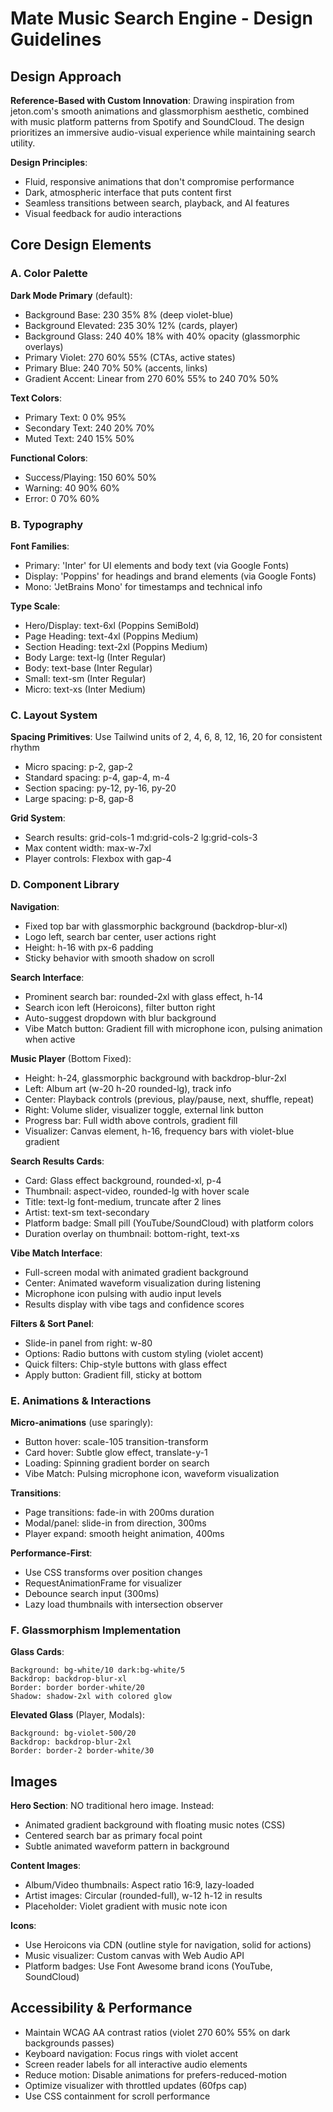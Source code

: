 # Mate Music Search Engine - Design Guidelines

## Design Approach
**Reference-Based with Custom Innovation**: Drawing inspiration from jeton.com's smooth animations and glassmorphism aesthetic, combined with music platform patterns from Spotify and SoundCloud. The design prioritizes an immersive audio-visual experience while maintaining search utility.

**Design Principles**:
- Fluid, responsive animations that don't compromise performance
- Dark, atmospheric interface that puts content first
- Seamless transitions between search, playback, and AI features
- Visual feedback for audio interactions

## Core Design Elements

### A. Color Palette

**Dark Mode Primary** (default):
- Background Base: 230 35% 8% (deep violet-blue)
- Background Elevated: 235 30% 12% (cards, player)
- Background Glass: 240 40% 18% with 40% opacity (glassmorphic overlays)
- Primary Violet: 270 60% 55% (CTAs, active states)
- Primary Blue: 240 70% 50% (accents, links)
- Gradient Accent: Linear from 270 60% 55% to 240 70% 50%

**Text Colors**:
- Primary Text: 0 0% 95%
- Secondary Text: 240 20% 70%
- Muted Text: 240 15% 50%

**Functional Colors**:
- Success/Playing: 150 60% 50%
- Warning: 40 90% 60%
- Error: 0 70% 60%

### B. Typography

**Font Families**:
- Primary: 'Inter' for UI elements and body text (via Google Fonts)
- Display: 'Poppins' for headings and brand elements (via Google Fonts)
- Mono: 'JetBrains Mono' for timestamps and technical info

**Type Scale**:
- Hero/Display: text-6xl (Poppins SemiBold)
- Page Heading: text-4xl (Poppins Medium)
- Section Heading: text-2xl (Poppins Medium)
- Body Large: text-lg (Inter Regular)
- Body: text-base (Inter Regular)
- Small: text-sm (Inter Regular)
- Micro: text-xs (Inter Medium)

### C. Layout System

**Spacing Primitives**: Use Tailwind units of 2, 4, 6, 8, 12, 16, 20 for consistent rhythm
- Micro spacing: p-2, gap-2
- Standard spacing: p-4, gap-4, m-4
- Section spacing: py-12, py-16, py-20
- Large spacing: p-8, gap-8

**Grid System**:
- Search results: grid-cols-1 md:grid-cols-2 lg:grid-cols-3
- Max content width: max-w-7xl
- Player controls: Flexbox with gap-4

### D. Component Library

**Navigation**:
- Fixed top bar with glassmorphic background (backdrop-blur-xl)
- Logo left, search bar center, user actions right
- Height: h-16 with px-6 padding
- Sticky behavior with smooth shadow on scroll

**Search Interface**:
- Prominent search bar: rounded-2xl with glass effect, h-14
- Search icon left (Heroicons), filter button right
- Auto-suggest dropdown with blur background
- Vibe Match button: Gradient fill with microphone icon, pulsing animation when active

**Music Player** (Bottom Fixed):
- Height: h-24, glassmorphic background with backdrop-blur-2xl
- Left: Album art (w-20 h-20 rounded-lg), track info
- Center: Playback controls (previous, play/pause, next, shuffle, repeat)
- Right: Volume slider, visualizer toggle, external link button
- Progress bar: Full width above controls, gradient fill
- Visualizer: Canvas element, h-16, frequency bars with violet-blue gradient

**Search Results Cards**:
- Card: Glass effect background, rounded-xl, p-4
- Thumbnail: aspect-video, rounded-lg with hover scale
- Title: text-lg font-medium, truncate after 2 lines
- Artist: text-sm text-secondary
- Platform badge: Small pill (YouTube/SoundCloud) with platform colors
- Duration overlay on thumbnail: bottom-right, text-xs

**Vibe Match Interface**:
- Full-screen modal with animated gradient background
- Center: Animated waveform visualization during listening
- Microphone icon pulsing with audio input levels
- Results display with vibe tags and confidence scores

**Filters & Sort Panel**:
- Slide-in panel from right: w-80
- Options: Radio buttons with custom styling (violet accent)
- Quick filters: Chip-style buttons with glass effect
- Apply button: Gradient fill, sticky at bottom

### E. Animations & Interactions

**Micro-animations** (use sparingly):
- Button hover: scale-105 transition-transform
- Card hover: Subtle glow effect, translate-y-1
- Loading: Spinning gradient border on search
- Vibe Match: Pulsing microphone icon, waveform visualization

**Transitions**:
- Page transitions: fade-in with 200ms duration
- Modal/panel: slide-in from direction, 300ms
- Player expand: smooth height animation, 400ms

**Performance-First**:
- Use CSS transforms over position changes
- RequestAnimationFrame for visualizer
- Debounce search input (300ms)
- Lazy load thumbnails with intersection observer

### F. Glassmorphism Implementation

**Glass Cards**:
```
Background: bg-white/10 dark:bg-white/5
Backdrop: backdrop-blur-xl
Border: border border-white/20
Shadow: shadow-2xl with colored glow
```

**Elevated Glass** (Player, Modals):
```
Background: bg-violet-500/20
Backdrop: backdrop-blur-2xl
Border: border-2 border-white/30
```

## Images

**Hero Section**: NO traditional hero image. Instead:
- Animated gradient background with floating music notes (CSS)
- Centered search bar as primary focal point
- Subtle animated waveform pattern in background

**Content Images**:
- Album/Video thumbnails: Aspect ratio 16:9, lazy-loaded
- Artist images: Circular (rounded-full), w-12 h-12 in results
- Placeholder: Violet gradient with music note icon

**Icons**:
- Use Heroicons via CDN (outline style for navigation, solid for actions)
- Music visualizer: Custom canvas with Web Audio API
- Platform badges: Use Font Awesome brand icons (YouTube, SoundCloud)

## Accessibility & Performance

- Maintain WCAG AA contrast ratios (violet 270 60% 55% on dark backgrounds passes)
- Keyboard navigation: Focus rings with violet accent
- Screen reader labels for all interactive audio elements
- Reduce motion: Disable animations for prefers-reduced-motion
- Optimize visualizer with throttled updates (60fps cap)
- Use CSS containment for scroll performance